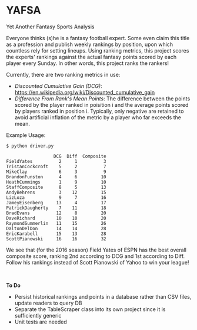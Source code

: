 # YAFSA
Yet Another Fantasy Sports Analysis

Everyone thinks (s)he is a fantasy football expert.  Some even claim this title as a profession and publish weekly rankings by position, upon which countless rely for setting lineups.  Using ranking metrics, this project scores the experts' rankings against the actual fantasy points scored by each player every Sunday.  In other words, this project ranks the rankers!

Currently, there are two ranking metrics in use:
* *Discounted Cumulative Gain (DCG)*: https://en.wikipedia.org/wiki/Discounted_cumulative_gain
* *Difference From Rank's Mean Points*: The difference between the points scored by the player ranked in poisition i and the average points scored by players ranked in position i.  Typically, only negative are retained to avoid artificial inflation of the metric by a player who far exceeds the mean.

Example Usage:

```
$ python driver.py
```

```
                  DCG  Diff  Composite
FieldYates          2     1          3
TristanCockcroft    5     2          7
MikeClay            6     3          9
BrandonFunston      4     6         10
HeathCummings       1     9         10
StaffComposite      8     5         13
AndyBehrens         3    12         15
LizLoza             9     7         16
JameyEisenberg     13     4         17
PatrickDaugherty    7    11         18
BradEvans          12     8         20
DaveRichard        10    10         20
RaymondSummerlin   11    15         26
DaltonDelDon       14    14         28
EricKarabell       15    13         28
ScottPianowski     16    16         32
```

We see that (for the 2016 season) Field Yates of ESPN has the best overall composite score, ranking 2nd according to DCG and 1st according to Diff.  Follow his rankings instead of Scott Pianowski of Yahoo to win your league!

<br/>

**To Do**
* Persist historical rankings and points in a database rather than CSV files, update readers to query DB
* Separate the TableScraper class into its own project since it is sufficiently generic
* Unit tests are needed
